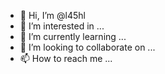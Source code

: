 - 👋 Hi, I’m @l45hl
- 👀 I’m interested in ...
- 🌱 I’m currently learning ...
- 💞️ I’m looking to collaborate on ...
- 📫 How to reach me ...

<!---
l45hl/l45hl is a ✨ special ✨ repository because its `README.md` (this file) appears on your GitHub profile.
You can click the Preview link to take a look at your changes.
--->
